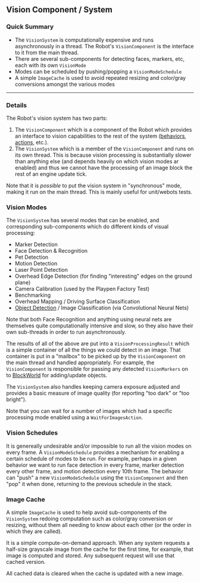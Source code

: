 ## Vision Component / System

### Quick Summary

* The `VisionSystem` is computationally expensive and runs asynchronously in a thread. The Robot's `VisionComponent` is the interface to it from the main thread.
* There are several sub-components for detecting faces, markers, etc, each with its own `VisionMode`
* Modes can be scheduled by pushing/popping a `VisionModeSchedule`
* A simple `ImageCache` is used to avoid repeated resizing and color/gray conversions amongst the various modes


---

### Details

The Robot's vision system has two parts: 

 1. The `VisionComponent` which is a component of the Robot which provides an interface to vision capabilities to the rest of the system ([behaviors](behaviors.md), [actions](actions.md), etc.).
 2. The `VisionSystem` which is a member of the `VisionComponent` and runs on its own thread. This is because vision processing is substantially slower than anything else (and depends heavily on which vision modes ar enabled) and thus we cannot have the processing of an image block the rest of an engine update tick.

Note that it is _possible_ to put the vision system in "synchronous" mode, making it run on the main thread. This is mainly useful for unit/webots tests. 

### Vision Modes

The `VisionSystem` has several modes that can be enabled, and corresponding sub-components which do different kinds of visual processing:

* Marker Detection
* Face Detection & Recognition 
* Pet Detection
* Motion Detection
* Laser Point Detection
* Overhead Edge Detection (for finding "interesting" edges on the ground plane)
* Camera Calibration (used by the Playpen Factory Test)
* Benchmarking
* Overhead Mapping / Driving Surface Classification
* [Object Detection](objectDetector.md) / Image Classification (via Convolutional Neural Nets)

Note that both Face Recognition and anything using neural nets are themselves quite computationally intensive and slow, so they also have their own sub-threads in order to run asynchronously.

The results of all of the above are put into a `VisionProcessingResult` which is a simple container of all the things we could detect in an image. That container is put in a "mailbox" to be picked up by the `VisionComponent` on the main thread and handled appropriately. For example, the `VisionComponent` is responsible for passing any detected `VisionMarkers` on to [BlockWorld](blockWorld.md) for adding/update objects.

The `VisionSystem` also handles keeping camera exposure adjusted and provides a basic measure of image quality (for reporting "too dark" or "too bright").

Note that you can wait for a number of images which had a specific processing mode enabled using a `WaitForImagesAction`.


### Vision Schedules

It is genereally undesirable and/or impossible to run all the vision modes on every frame. A `VisionModeSchedule` provides a mechanism for enabling a certain schedule of modes to be run. For example, perhaps in a given behavior we want to run face detection in every frame, marker detection every other frame, and motion detection every 10th frame. The behavior can "push" a new `VisionModeSchedule` using the `VisionComponent` and then "pop" it when done, returning to the previous schedule in the stack.

### Image Cache

A simple `ImageCache` is used to help avoid sub-components of the `VisionSystem` redoing computation such as color/gray conversion or resizing, without them all needing to know about each other (or the order in which they are called). 

It is a simple compute-on-demand approach. When any system requests a half-size grayscale image from the cache for the first time, for example, that image is computed and stored. Any subsequent request will use that cached version. 

All cached data is cleared when the cache is updated with a new image.

